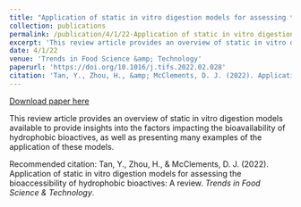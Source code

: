 ```yaml
---
title: "Application of static in vitro digestion models for assessing the bioaccessibility of hydrophobic bioactives: A review"
collection: publications
permalink: /publication/4/1/22-Application of static in vitro digestion models for assessing the bioaccessibility of hydrophobic bioactives: A review
excerpt: 'This review article provides an overview of static in vitro digestion models available to provide insights into the factors impacting the bioavailability of hydrophobic bioactives, as well as presenting many examples of the application of these models.'
date: 4/1/22
venue: 'Trends in Food Science &amp; Technology'
paperurl: 'https://doi.org/10.1016/j.tifs.2022.02.028'
citation: 'Tan, Y., Zhou, H., &amp; McClements, D. J. (2022). Application of static in vitro digestion models for assessing the bioaccessibility of hydrophobic bioactives: A review. <i>Trends in Food Science &amp; Technology</i>.'
---
```


<a href='https://doi.org/10.1016/j.tifs.2022.02.028'>Download paper here</a>

This review article provides an overview of static in vitro digestion models available to provide insights into the factors impacting the bioavailability of hydrophobic bioactives, as well as presenting many examples of the application of these models.

Recommended citation: Tan, Y., Zhou, H., & McClements, D. J. (2022). Application of static in vitro digestion models for assessing the bioaccessibility of hydrophobic bioactives: A review. <i>Trends in Food Science & Technology</i>.